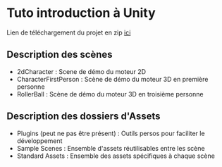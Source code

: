 # Tuto introduction à Unity

Lien de téléchargement du projet en zip [ici](https://github.com/FloDuno/RIJV-Unity-Intro/archive/1.2.zip)

## Description des scènes 

- 2dCharacter : Scene de démo du moteur 2D
- CharacterFirstPerson : Scène de démo du moteur 3D en première personne
- RollerBall : Scène de démo du moteur 3D en troisième personne

## Description des dossiers d'Assets

- Plugins (peut ne pas être présent) : Outils persos pour faciliter le développement
- Sample Scenes : Ensemble d'assets réutilisables entre les scène
- Standard Assets : Ensemble des assets spécifiques à chaque scène

